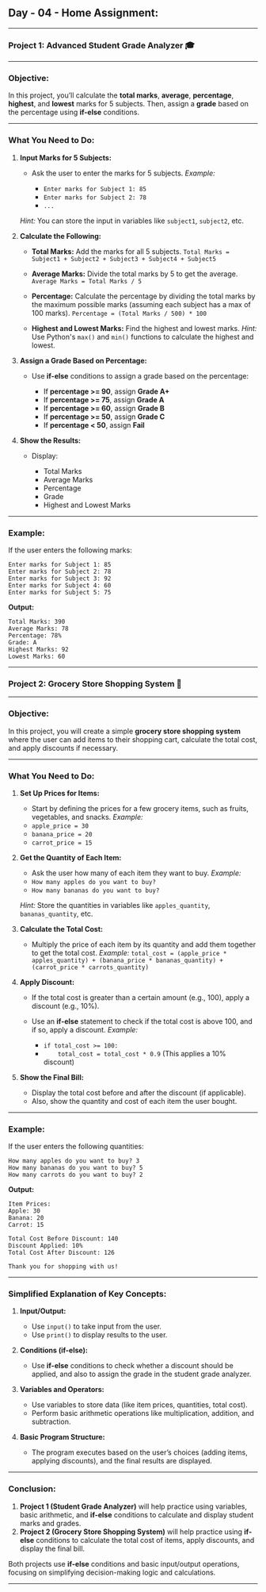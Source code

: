 ## **Day - 04 - Home Assignment:**

---

### **Project 1: Advanced Student Grade Analyzer 🎓**

---

### **Objective:**

In this project, you’ll calculate the **total marks**, **average**, **percentage**, **highest**, and **lowest** marks for 5 subjects. Then, assign a **grade** based on the percentage using **if-else** conditions.

---

### **What You Need to Do:**

1. **Input Marks for 5 Subjects:**

   * Ask the user to enter the marks for 5 subjects.
     *Example:*

     * `Enter marks for Subject 1: 85`
     * `Enter marks for Subject 2: 78`
     * `...`

   *Hint:* You can store the input in variables like `subject1`, `subject2`, etc.

2. **Calculate the Following:**

   * **Total Marks:**
     Add the marks for all 5 subjects.
     `Total Marks = Subject1 + Subject2 + Subject3 + Subject4 + Subject5`

   * **Average Marks:**
     Divide the total marks by 5 to get the average.
     `Average Marks = Total Marks / 5`

   * **Percentage:**
     Calculate the percentage by dividing the total marks by the maximum possible marks (assuming each subject has a max of 100 marks).
     `Percentage = (Total Marks / 500) * 100`

   * **Highest and Lowest Marks:**
     Find the highest and lowest marks.
     *Hint:* Use Python's `max()` and `min()` functions to calculate the highest and lowest.

3. **Assign a Grade Based on Percentage:**

   * Use **if-else** conditions to assign a grade based on the percentage:

     * If **percentage >= 90**, assign **Grade A+**
     * If **percentage >= 75**, assign **Grade A**
     * If **percentage >= 60**, assign **Grade B**
     * If **percentage >= 50**, assign **Grade C**
     * If **percentage < 50**, assign **Fail**

4. **Show the Results:**

   * Display:

     * Total Marks
     * Average Marks
     * Percentage
     * Grade
     * Highest and Lowest Marks

---

### **Example:**

If the user enters the following marks:

```
Enter marks for Subject 1: 85
Enter marks for Subject 2: 78
Enter marks for Subject 3: 92
Enter marks for Subject 4: 60
Enter marks for Subject 5: 75
```

**Output:**

```
Total Marks: 390
Average Marks: 78
Percentage: 78%
Grade: A
Highest Marks: 92
Lowest Marks: 60
```

---

### **Project 2: Grocery Store Shopping System 🛒**

---

### **Objective:**

In this project, you will create a simple **grocery store shopping system** where the user can add items to their shopping cart, calculate the total cost, and apply discounts if necessary.

---

### **What You Need to Do:**

1. **Set Up Prices for Items:**

   * Start by defining the prices for a few grocery items, such as fruits, vegetables, and snacks.
     *Example:*
   * `apple_price = 30`
   * `banana_price = 20`
   * `carrot_price = 15`

2. **Get the Quantity of Each Item:**

   * Ask the user how many of each item they want to buy.
     *Example:*
   * `How many apples do you want to buy?`
   * `How many bananas do you want to buy?`

   *Hint:* Store the quantities in variables like `apples_quantity`, `bananas_quantity`, etc.

3. **Calculate the Total Cost:**

   * Multiply the price of each item by its quantity and add them together to get the total cost.
     *Example:*
     `total_cost = (apple_price * apples_quantity) + (banana_price * bananas_quantity) + (carrot_price * carrots_quantity)`

4. **Apply Discount:**

   * If the total cost is greater than a certain amount (e.g., 100), apply a discount (e.g., 10%).
   * Use an **if-else** statement to check if the total cost is above 100, and if so, apply a discount.
     *Example:*

     * `if total_cost >= 100:`
     * `    total_cost = total_cost * 0.9`  (This applies a 10% discount)

5. **Show the Final Bill:**

   * Display the total cost before and after the discount (if applicable).
   * Also, show the quantity and cost of each item the user bought.

---

### **Example:**

If the user enters the following quantities:

```
How many apples do you want to buy? 3
How many bananas do you want to buy? 5
How many carrots do you want to buy? 2
```

**Output:**

```
Item Prices:
Apple: 30
Banana: 20
Carrot: 15

Total Cost Before Discount: 140
Discount Applied: 10%
Total Cost After Discount: 126

Thank you for shopping with us!
```

---

### **Simplified Explanation of Key Concepts:**

1. **Input/Output:**

   * Use `input()` to take input from the user.
   * Use `print()` to display results to the user.

2. **Conditions (if-else):**

   * Use **if-else** conditions to check whether a discount should be applied, and also to assign the grade in the student grade analyzer.

3. **Variables and Operators:**

   * Use variables to store data (like item prices, quantities, total cost).
   * Perform basic arithmetic operations like multiplication, addition, and subtraction.

4. **Basic Program Structure:**

   * The program executes based on the user’s choices (adding items, applying discounts), and the final results are displayed.

---

### **Conclusion:**

1. **Project 1 (Student Grade Analyzer)** will help practice using variables, basic arithmetic, and **if-else** conditions to calculate and display student marks and grades.
2. **Project 2 (Grocery Store Shopping System)** will help practice using **if-else** conditions to calculate the total cost of items, apply discounts, and display the final bill.

Both projects use **if-else** conditions and basic input/output operations, focusing on simplifying decision-making logic and calculations.

---

